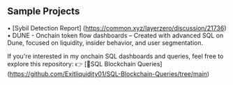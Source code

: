 Sample Projects
---------------

• [Sybil Detection Report] (https://common.xyz/layerzero/discussion/21736)
• DUNE - Onchain token flow dashboards – Created with advanced SQL on Dune, focused on liquidity, insider behavior, and user segmentation.

If you're interested in my onchain SQL dashboards and queries, feel free to explore this repository:
👉 [🔗SQL Blockchain Queries] (https://github.com/Exitliquidity01/SQL-Blockchain-Queries/tree/main)

